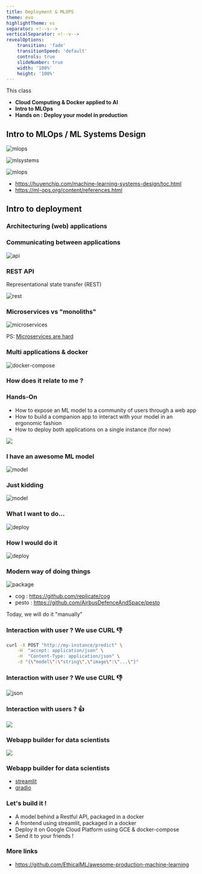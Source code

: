 ```yaml
---
title: Deployment & MLOPS
theme: evo
highlightTheme: vs
separator: <!--s-->
verticalSeparator: <!--v-->
revealOptions:
    transition: 'fade'
    transitionSpeed: 'default'
    controls: true
    slideNumber: true
    width: '100%'
    height: '100%'
---
```


This class

- **Cloud Computing & Docker applied to AI**
- **Intro to MLOps**
- **Hands on : Deploy your model in production**

<!--s-->

## Intro to MLOps / ML Systems Design

![mlops](https://radiant.digital/wp-content/uploads/2021/02/MLOps_2-1024x677.png) <!-- .element: height="50%" width="50%" -->

<!--v-->

![mlsystems](https://huyenchip.com/machine-learning-systems-design/assets/ml_project_flow.png) <!-- .element: height="40%" width="40%" -->

<!--v-->

![mlops](https://ml-ops.org/img/mlops-loop-en.jpg) <!-- .element: height="50%" width="50%" -->

<!--v-->

- https://huyenchip.com/machine-learning-systems-design/toc.html
- https://ml-ops.org/content/references.html

<!--s-->

## Intro to deployment

<!--v-->

### Architecturing (web) applications

<!--v-->

### Communicating between applications

![api](https://www.aloi.io/wp-content/uploads/2019/09/api-visual.png) <!-- .element: height="50%" width="50%" -->

<!--v-->

### REST API

Representational state transfer (REST)

![rest](https://images.tutorialedge.net/uploads/rest-api.png) <!-- .element: height="50%" width="50%" -->

<!--v-->

### Microservices vs "monoliths"

![microservices](https://www.sourcefuse.com/wp-content/uploads/2021/01/D-image4-min.png) <!-- .element: height="50%" width="50%" -->

PS: [Microservices are hard](https://dwmkerr.com/the-death-of-microservice-madness-in-2018/)

<!--v-->

### Multi applications & docker

![docker-compose](https://hosting.analythium.io/content/images/2021/06/compose-3.png) <!-- .element: height="50%" width="50%" -->

<!--v-->

### How does it relate to me ?

<!--v-->

### Hands-On

- How to expose an ML model to a community of users through a web app
- How to build a companion app to interact with your model in an ergonomic fashion
- How to deploy both applications on a single instance (for now)

<!--v-->

![](static/img/mlworkflow.png)  <!-- .element: height="50%" width="50%" -->

<!--v-->

### I have an **awesome** ML model

![model](static/img/meme_2.jpg)  <!-- .element: height="30%" width="30%" -->

<!--v-->

### Just kidding

![model](static/img/meme_3.jpg)  <!-- .element: height="30%" width="30%" -->

<!--v-->

### What I want to do...

![deploy](https://pbs.twimg.com/media/DoGygAjXkAE-ORD.jpg) <!-- .element: height="30%" width="30%" -->

<!--v-->

### How I would do it

![deploy](static/img/deploy.jpg)  <!-- .element: height="50%" width="50%" -->

<!--v-->

### Modern way of doing things

![package](static/img/packaging.png)

- cog : https://github.com/replicate/cog
- pesto : https://github.com/AirbusDefenceAndSpace/pesto

Today, we will do it "manually"

<!--v-->

### Interaction with user ? We use CURL 👎 


```bash
curl -X POST "http://my-instance/predict" \
    -H  "accept: application/json" \
    -H  "Content-Type: application/json" \
    -d "{\"model\":\"string\",\"image\":\"...\"}"
```

<!--v-->

### Interaction with user ? We use CURL 👎 

![json](static/img/json.png)  <!-- .element: height="30%" width="30%" -->

<!--v-->

### Interaction with users ? 👍

![](static/img/results.png)  <!-- .element: height="50%" width="50%" -->

<!--v-->

### Webapp builder for data scientists

![](static/img/streamlit.png)  <!-- .element: height="50%" width="50%" -->

<!--v-->

### Webapp builder for data scientists

- [streamlit](https://streamlit.io/)
- [gradio](https://gradio.app/)

<!--v-->

### Let's build it !

- A model behind a Restful API, packaged in a docker
- A frontend using streamlit, packaged in a docker
- Deploy it on Google Cloud Platform using GCE & docker-compose
- Send it to your friends !

<!--v-->

### More links

- https://github.com/EthicalML/awesome-production-machine-learning
